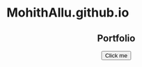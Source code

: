 # MohithAllu.github.io
<html>
<body>
<center>
<h2>Portfolio</h2><a href="index.html"><button>Click me</button></a>
</center>
</body>
</html>
